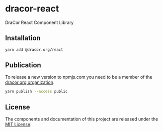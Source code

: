 # dracor-react
DraCor React Component Library

## Installation

```sh
yarn add @dracor.org/react
```

## Publication

To release a new version to npmjs.com you need to be a member of the
[dracor.org organization](https://www.npmjs.com/org/dracor.org).

```sh
yarn publish --access public
```

## License

The components and documentation of this project are released under the
[MIT License](LICENSE).
